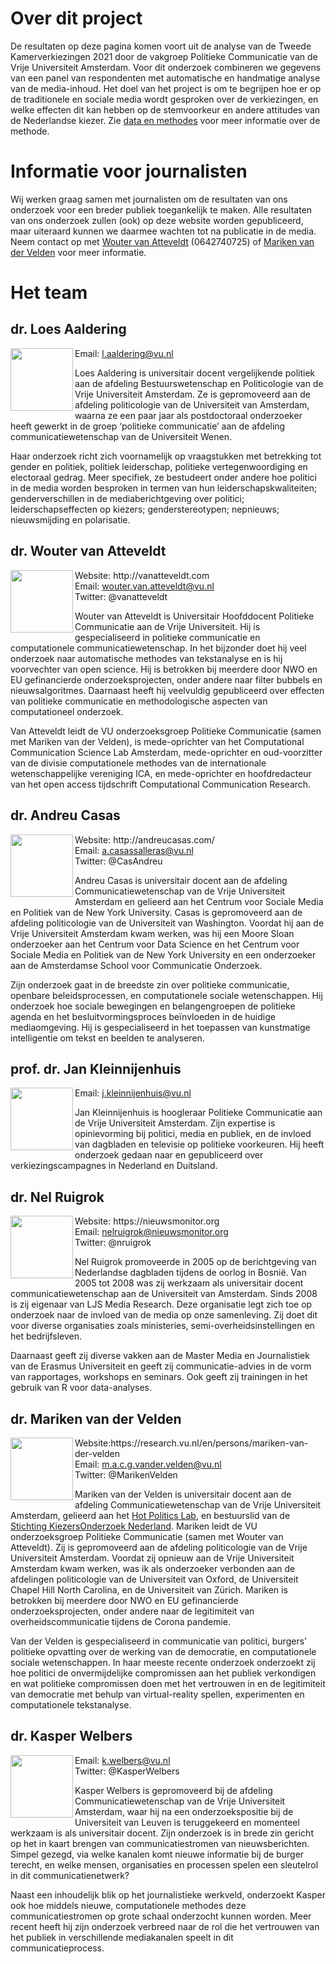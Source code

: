 # Over dit project

De resultaten op deze pagina komen voort uit de analyse van de Tweede Kamerverkiezingen 2021 door de vakgroep Politieke Communicatie van de Vrije Universiteit Amsterdam. Voor dit onderzoek combineren we gegevens van een panel van respondenten met automatische en handmatige analyse van de media-inhoud. Het doel van het project is om te begrijpen hoe er op de traditionele en sociale media wordt gesproken over de verkiezingen, en welke effecten dit kan hebben op de stemvoorkeur en andere attitudes van de Nederlandse kiezer. Zie [data en methodes](methodes.md) voor meer informatie over de methode.

# Informatie voor journalisten

Wij werken graag samen met journalisten om de resultaten van ons onderzoek voor een breder publiek toegankelijk te maken. Alle resultaten van ons onderzoek zullen (ook) op deze website worden gepubliceerd, maar uiteraard kunnen we daarmee wachten tot na publicatie in de media. Neem contact op met [Wouter van Atteveldt](mailto:wouter.van.atteveldt@vu.nl) (0642740725) of [Mariken van der Velden](mailto:m.a.c.g.vander.velden@vu.nl) voor meer informatie. 

# Het team

## dr. Loes Aaldering
<img width="100px" align="left" src="https://research.vu.nl/files-asset/100400066/foto_loes_website.jpg?w=320&f=webp">
Email: <a href="mailto:l.aaldering@vu.nl">l.aaldering@vu.nl</a> <br/>

Loes Aaldering is universitair docent vergelijkende politiek aan de afdeling Bestuurswetenschap en Politicologie van de Vrije Universiteit Amsterdam. Ze is gepromoveerd aan de afdeling politicologie van de Universiteit van Amsterdam, waarna ze een paar jaar als postdoctoraal onderzoeker heeft gewerkt in de groep ‘politieke communicatie’ aan de afdeling communicatiewetenschap van de Universiteit Wenen. 

Haar onderzoek richt zich voornamelijk op vraagstukken met betrekking tot gender en politiek, politiek leiderschap, politieke vertegenwoordiging en electoraal gedrag. Meer specifiek, ze bestudeert onder andere hoe politici in de media worden besproken in termen van hun leiderschapskwaliteiten; genderverschillen in de mediaberichtgeving over politici; leiderschapseffecten op kiezers; genderstereotypen; nepnieuws; nieuwsmijding en polarisatie.

## dr. Wouter van Atteveldt

<img width="100px" src="http://ccs.amsterdam/wp-content/uploads/2020/10/atteveldt-e1604596450550.png" align="left"> 
Website: http://vanatteveldt.com <br/>
Email: <a href="mailto:wouter.van.atteveldt@vu.nl">wouter.van.atteveldt@vu.nl</a> <br/>
Twitter: @vanatteveldt<br/>

Wouter van Atteveldt is Universitair Hoofddocent Politieke Communicatie aan de Vrije Universiteit. Hij is gespecialiseerd in politieke communicatie en computationele communicatiewetenschap. In het bijzonder doet hij veel onderzoek naar automatische methodes van tekstanalyse en is hij voorvechter van open science. Hij is betrokken bij meerdere door NWO en EU gefinancierde onderzoeksprojecten, onder andere naar filter bubbels en nieuwsalgoritmes. Daarnaast heeft hij veelvuldig gepubliceerd over effecten van politieke communicatie en methodologische aspecten van computationeel onderzoek. 

Van Atteveldt leidt de VU onderzoeksgroep Politieke Communicatie (samen met Mariken van der Velden), is mede-oprichter van het Computational Communication Science Lab Amsterdam, mede-oprichter en oud-voorzitter van de divisie computationele methodes van de internationale wetenschappelijke vereniging ICA, en mede-oprichter en hoofdredacteur van het open access tijdschrift Computational Communication Research.

## dr. Andreu Casas

<img width="100px" align="left" src="https://i.imgur.com/2ebdhcz.png">
Website: http://andreucasas.com/ <br/>
Email: <a href="mailto:a.casassalleras@vu.nl">a.casassalleras@vu.nl</a><br/>
Twitter: @CasAndreu

Andreu Casas is universitair docent aan de afdeling Communicatiewetenschap van de Vrije Universiteit Amsterdam en gelieerd aan het Centrum voor Sociale Media en Politiek van de New York University. Casas is  gepromoveerd aan de afdeling politicologie van de Universiteit van Washington. Voordat hij aan de Vrije Universiteit Amsterdam kwam werken, was hij een Moore Sloan onderzoeker aan het Centrum voor Data Science en het Centrum voor Sociale Media en Politiek van de New York University en een onderzoeker aan de Amsterdamse School voor Communicatie Onderzoek.

Zijn onderzoek gaat in de breedste zin over politieke communicatie, openbare beleidsprocessen, en computationele sociale wetenschappen. Hij onderzoek hoe sociale bewegingen en belangengroepen de politieke agenda en het besluitvormingsproces beïnvloeden in de huidige mediaomgeving. Hij is gespecialiseerd in het toepassen van kunstmatige intelligentie om tekst en beelden te analyseren.

## prof. dr. Jan Kleinnijenhuis

<img width="100px" align="left" src="https://i1.rgstatic.net/ii/profile.image/272606414766098-1442005842560_Q512/Jan_Kleinnijenhuis.jpg">
Email: <a href="mailto:j.kleinnijenhuis@vu.nl">j.kleinnijenhuis@vu.nl</a>

Jan Kleinnijenhuis is hoogleraar Politieke Communicatie aan de Vrije Universiteit Amsterdam. Zijn expertise is opinievorming bij politici, media en publiek, en de  invloed van dagbladen en televisie op politieke voorkeuren. Hij heeft onderzoek gedaan naar en gepubliceerd over verkiezingscampagnes in Nederland en Duitsland.

## dr. Nel Ruigrok

<img width="100px" align="left" src="https://i.imgur.com/I62j3vM.png">
Website: https://nieuwsmonitor.org <br/>
Email: <a href="mailto:nelruigrok@nieuwsmonitor.org">nelruigrok@nieuwsmonitor.org</a><br/>
Twitter: @nruigrok<br/>

Nel Ruigrok promoveerde in 2005 op de berichtgeving van Nederlandse dagbladen tijdens de oorlog in Bosnië. Van 2005 tot 2008 was zij werkzaam als universitair docent communicatiewetenschap aan de Universiteit van Amsterdam. Sinds 2008 is zij eigenaar van LJS Media Research. Deze organisatie legt zich toe op onderzoek naar de invloed van de media op onze samenleving. Zij doet dit voor diverse organisaties zoals ministeries, semi-overheidsinstellingen en het bedrijfsleven. 

Daarnaast geeft zij diverse vakken aan de Master Media en Journalistiek van de Erasmus Universiteit en geeft zij communicatie-advies in de vorm van rapportages, workshops en seminars. Ook geeft zij trainingen in het gebruik van R voor data-analyses.

## dr. Mariken van der Velden

<img width="100px" align="left" src="https://research.vu.nl/files-asset/73996237/Foto_Mariken_website.JPG?w=320&f=webp">
Website:https://research.vu.nl/en/persons/mariken-van-der-velden <br/>
Email: <a href="mailto:m.a.c.g.vander.velden@vu.nl">m.a.c.g.vander.velden@vu.nl</a><br/>
Twitter: @MarikenVelden<br/>

Mariken van der Velden is universitair docent aan de afdeling Communicatiewetenschap van de Vrije Universiteit Amsterdam, gelieerd aan het [Hot Politics Lab](http://www.hotpolitics.eu/), en bestuurslid van de [Stichting KiezersOnderzoek Nederland](https://www.dpes.nl/en/). Mariken leidt de VU onderzoeksgroep Politieke Communicatie (samen met Wouter van Atteveldt). Zij is gepromoveerd aan de afdeling politicologie van de Vrije Universiteit Amsterdam. Voordat zij opnieuw aan de Vrije Universiteit Amsterdam kwam werken, was ik als onderzoeker verbonden aan de afdelingen politicologie van de Universiteit van Oxford, de Universiteit Chapel Hill North Carolina, en de Universiteit van Zürich. Mariken is betrokken bij meerdere door NWO en EU gefinancierde onderzoeksprojecten, onder andere naar de legitimiteit van overheidscommunicatie tijdens de Corona pandemie.

Van der Velden is gespecialiseerd in communicatie van politici, burgers’ politieke opvatting over de werking van de democratie, en computationele sociale wetenschappen. In haar meeste recente onderzoek onderzoekt zij hoe politici de onvermijdelijke compromissen aan het publiek verkondigen en wat politieke compromissen doen met het vertrouwen in en de legitimiteit van democratie met behulp van virtual-reality spellen, experimenten en computationele tekstanalyse.

## dr. Kasper Welbers

<img width="100px" align="left" src="https://i.imgur.com/9ojv9VP.png">
Email: <a href="k.welbers@vu.nl">k.welbers@vu.nl</a> <br/>
Twitter: @KasperWelbers <br/>

Kasper Welbers is gepromoveerd bij de afdeling Communicatiewetenschap van de Vrije Universiteit Amsterdam, waar hij na een onderzoekspositie bij de Universiteit van Leuven is teruggekeerd en momenteel werkzaam is als universitair docent. Zijn onderzoek is in brede zin gericht op het in kaart brengen van communicatiestromen van nieuwsberichten. Simpel gezegd, via welke kanalen komt nieuwe informatie bij de burger terecht, en welke mensen, organisaties en processen spelen een sleutelrol in dit communicatienetwerk?

Naast een inhoudelijk blik op het journalistieke werkveld, onderzoekt Kasper ook hoe middels nieuwe, computationele methodes deze communicatiestromen op grote schaal onderzocht kunnen worden. Meer recent heeft hij zijn onderzoek verbreed naar de rol die het vertrouwen van het publiek in verschillende mediakanalen speelt in dit communicatieprocess.
